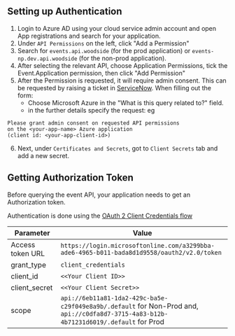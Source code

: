 ## Setting up Authentication

1. Login to Azure AD using your cloud service admin account and open App registrations and search for your application.
1. Under `API Permissions` on the left, click "Add a Permission"
1. Search for `events.api.woodside` (for the prod application) or `events-np.dev.api.woodside` (for the non-prod application).
1. After selecting the relevant API, choose Application Permissions, tick the Event.Application permission, then click "Add Permission"
1. After the Permission is requested, it will require admin consent. This can be requested by raising a ticket in [ServiceNow](https://woodside.service-now.com/sp?id=sc_cat_item&sys_id=af578d7bdb694150b6f3401d3496191f). When filling out the form:
    - Choose Microsoft Azure in the "What is this query related to?" field.
    - in the further details specify the request: eg

```
Please grant admin consent on requested API permissions
on the <your-app-name> Azure application
(client id: <your-app-client-id>)
```

6. Next, under `Certificates and Secrets`, got to `Client Secrets` tab and add a new secret.

## Getting Authorization Token

Before querying the event API, your application needs to get an Authorization token.

Authentication is done using the [OAuth 2 Client Credentials flow](https://learn.microsoft.com/en-us/entra/identity-platform/v2-oauth2-client-creds-grant-flow)

| Parameter        | Value                                                                                                                                       |
| ---------------- | ------------------------------------------------------------------------------------------------------------------------------------------- |
| Access token URL | `https://login.microsoftonline.com/a3299bba-ade6-4965-b011-bada8d1d9558/oauth2/v2.0/token`                                                  |
| grant_type       | `client_credentials`                                                                                                                        |
| client_id        | `<<Your Client ID>>`                                                                                                                        |
| client_secret    | `<<Your Client Secret>>`                                                                                                                    |
| scope            | `api://6eb11a81-1da2-429c-ba5e-c29f049e8a9b/.default` for Non-Prod and, <br> `api://c0dfa8d7-3715-4a83-b12b-4b71231d6019/.default` for Prod |
